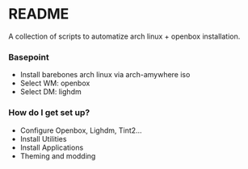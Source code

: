 # README #

A collection of scripts to automatize arch linux + openbox installation.

### Basepoint ###

* Install barebones arch linux via arch-amywhere iso
* Select WM: openbox
* Select DM: lighdm

### How do I get set up? ###

* Configure Openbox, Lighdm, Tint2...
* Install Utilities
* Install Applications
* Theming and modding